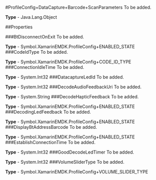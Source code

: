 #ProfileConfig+DataCapture+Barcode+ScanParameters
To be added.

**Type** - Java.Lang.Object

##Properties

###BtDisconnectOnExit
To be added.

**Type** - Symbol.XamarinEMDK.ProfileConfig+ENABLED_STATE
###CodeIdType
To be added.

**Type** - Symbol.XamarinEMDK.ProfileConfig+CODE_ID_TYPE
###ConnectionIdleTime
To be added.

**Type** - System.Int32
###DatacaptureLedId
To be added.

**Type** - System.Int32
###DecodeAudioFeedbackUri
To be added.

**Type** - System.String
###DecodeHapticFeedback
To be added.

**Type** - Symbol.XamarinEMDK.ProfileConfig+ENABLED_STATE
###DecodingLedFeedback
To be added.

**Type** - Symbol.XamarinEMDK.ProfileConfig+ENABLED_STATE
###DisplayBtAddressBarcode
To be added.

**Type** - Symbol.XamarinEMDK.ProfileConfig+ENABLED_STATE
###EstablishConnectionTime
To be added.

**Type** - System.Int32
###GoodDecodeLedTimer
To be added.

**Type** - System.Int32
###VolumeSliderType
To be added.

**Type** - Symbol.XamarinEMDK.ProfileConfig+VOLUME_SLIDER_TYPE



